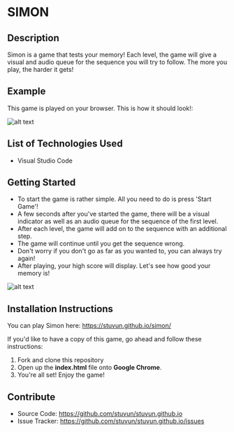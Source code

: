 # SIMON

## Description

Simon is a game that tests your memory! Each level, the game will give a visual and audio queue for the sequence you will try to follow. The more you play, the harder it gets!

## Example

This game is played on your browser. This is how it should look!:

![alt text](https://github.com/stuvun/stuvun.github.io/blob/02eca2e5e292d62d77df59bc303177852865e147/Screen%20Shot%202019-10-25%20at%209.55.19%20AM.png)

## List of Technologies Used

* Visual Studio Code

## Getting Started

* To start the game is rather simple. All you need to do is press 'Start Game'!
* A few seconds after you've started the game, there will be a visual indicator as well as an audio queue for the sequence of the first level.
* After each level, the game will add on to the sequence with an additional step.
* The game will continue until you get the sequence wrong.
* Don't worry if you don't go as far as you wanted to, you can always try again!
* After playing, your high score will display. Let's see how good your memory is!

![alt text](https://github.com/stuvun/stuvun.github.io/blob/02eca2e5e292d62d77df59bc303177852865e147/Screen%20Shot%202019-10-25%20at%2010.11.10%20AM.png)


## Installation Instructions

You can play Simon here: https://stuvun.github.io/simon/

If you'd like to have a copy of this game, go ahead and follow these instructions:

1. Fork and clone this repository
2. Open up the **index.html** file onto **Google Chrome**.
3. You're all set! Enjoy the game!

## Contribute

* Source Code: https://github.com/stuvun/stuvun.github.io
* Issue Tracker: https://github.com/stuvun/stuvun.github.io/issues